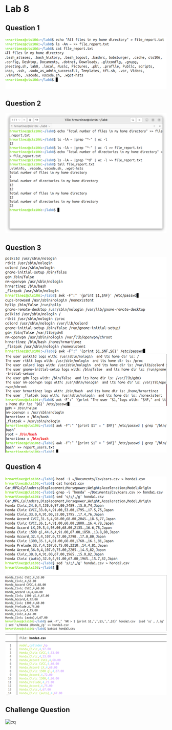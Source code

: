 # Lab 8
 
## Question 1
![q1](q1.png)
## Question 2
![q2](q2.png)
## Question 3
![q3](q3.1.png)
![q3](q3.2.png)
![q3](q3.3.png)
![q3](q3.5.png)
## Question 4
![q4](q4.1.2.png)
![q4](q4.3.png)
![q4](q4.4.png)
## Challenge Question 
![cq]()
![]()